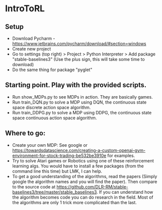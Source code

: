 # IntroToRL

## Setup
- Download Pycharm - https://www.jetbrains.com/pycharm/download/#section=windows
- Create new project
- Go to settings (top right) > Project > Python Interpreter > Add package "stable-baselines3" (Use the plus sign, this will take some time to download)
- Do the same thing for package "pyglet"

## Starting point. Play with the provided scripts. 
- Run show_MDPs.py to see MDPs in action. They are basically games.
- Run train_DQN.py to solve a MDP using DQN, the continuous state space discrete action space algorithm.
- Run train_DDPG.py to solve a MDP using DDPG, the continuous state space continuous action space algorithm.

## Where to go:
- Create your own MDP: See google or https://towardsdatascience.com/creating-a-custom-openai-gym-environment-for-stock-trading-be532be3910e for examples. 
- Try to solve Atari games or Robotics using one of these reinforcement learning algs. You would have to install a few packages (from the command line this time) but LMK, I can help. 
- To get a good understanding of the algorithms, read the papers (Simply google the algorithm names and you will find the paper). Then compare to the source code at https://github.com/DLR-RM/stable-baselines3/tree/master/stable_baselines3. If you can understand how the algorithm becomes code you can do research in the field. Most of the algorithms are only 1 trick more complicated than the last. 
